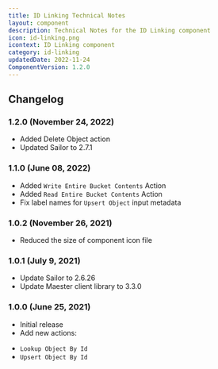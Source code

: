 ```yaml
---
title: ID Linking Technical Notes
layout: component
description: Technical Notes for the ID Linking component
icon: id-linking.png
icontext: ID Linking component
category: id-linking
updatedDate: 2022-11-24
ComponentVersion: 1.2.0
---
```


## Changelog

### 1.2.0 (November 24, 2022)

* Added Delete Object action
* Updated Sailor to 2.7.1

### 1.1.0 (June 08, 2022)

* Added `Write Entire Bucket Contents` Action
* Added `Read Entire Bucket Contents` Action
* Fix label names for `Upsert Object` input metadata

### 1.0.2 (November 26, 2021)

* Reduced the size of component icon file

### 1.0.1 (July 9, 2021)

* Update Sailor to 2.6.26
* Update Maester client library to 3.3.0

### 1.0.0 (June 25, 2021)

* Initial release
* Add new actions:
- `Lookup Object By Id`
- `Upsert Object By Id`
